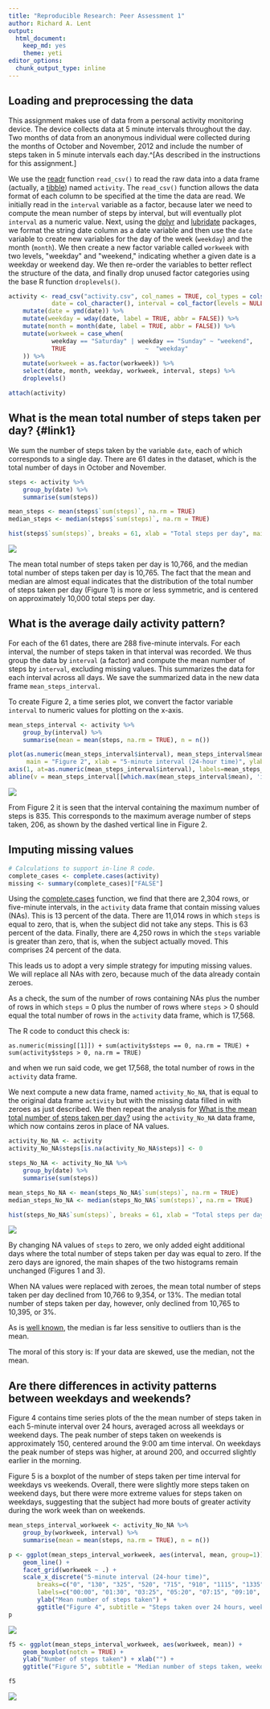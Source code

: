 ```yaml
---
title: "Reproducible Research: Peer Assessment 1"
author: Richard A. Lent
output: 
  html_document:
    keep_md: yes
    theme: yeti
editor_options: 
  chunk_output_type: inline
---
```




## Loading and preprocessing the data

This assignment makes use of data from a personal activity monitoring device. The device collects data at 5 minute intervals throughout the day. Two months of data from an anonymous individual were collected during the months of October and November, 2012 and include the number of steps taken in 5 minute intervals each day.^[As described in the instructions for this assignment.]

We use the [readr](http://readr.tidyverse.org/) function `read_csv()` to read the raw data into a data frame (actually, a [tibble](http://tibble.tidyverse.org/)) named `activity`. The `read_csv()` function allows the data format of each column to be specified at the time the data are read. We initially read in the `interval` variable as a factor, because later we need to compute the mean number of steps by interval, but will eventually plot `interval` as a numeric value. Next, using the [dplyr](http://dplyr.tidyverse.org/) and [lubridate](http://lubridate.tidyverse.org/) packages, we format the string date column as a date variable and then use the `date` variable to create new variables for the day of the week (`weekday`) and the month (`month`). We then create a new factor variable called `workweek` with two levels, "weekday" and "weekend," indicating whether a given date is a weekday or weekend day. We then re-order the variables to better reflect the structure of the data, and finally drop unused factor categories using the base R function `droplevels()`.  


```r
activity <- read_csv("activity.csv", col_names = TRUE, col_types = cols(steps = col_integer(), 
            date = col_character(), interval = col_factor(levels = NULL))) %>% 
    mutate(date = ymd(date)) %>% 
    mutate(weekday = wday(date, label = TRUE, abbr = FALSE)) %>% 
    mutate(month = month(date, label = TRUE, abbr = FALSE)) %>%
    mutate(workweek = case_when(
            weekday == "Saturday" | weekday == "Sunday" ~ "weekend",
            TRUE                      ~  "weekday"
    )) %>% 
    mutate(workweek = as.factor(workweek)) %>% 
    select(date, month, weekday, workweek, interval, steps) %>% 
    droplevels()

attach(activity)
```

## What is the mean total number of steps taken per day? {#link1}

We sum the number of steps taken by the variable `date`, each of which corresponds to a single day. There are 61 dates in the dataset, which is the total number of days in October and November.


```r
steps <- activity %>% 
    group_by(date) %>% 
    summarise(sum(steps))

mean_steps <- mean(steps$`sum(steps)`, na.rm = TRUE)
median_steps <- median(steps$`sum(steps)`, na.rm = TRUE)

hist(steps$`sum(steps)`, breaks = 61, xlab = "Total steps per day", main = "Figure 1")
```

<img src="PA1_template_files/figure-html/Mean total steps per day-1.png" style="display: block; margin: auto;" />

The mean total number of steps taken per day is 10,766, and the median total number of steps taken per day is 10,765. The fact that the mean and median are almost equal indicates that the distribution of the total number of steps taken per day (Figure 1) is more or less symmetric, and is centered on approximately 10,000 total steps per day. 

## What is the average daily activity pattern?

For each of the 61 dates, there are 288 five-minute intervals. For each interval, the number of steps taken in that interval was recorded. We thus group the data by `interval` (a factor) and compute the mean number of steps by `interval`, excluding missing values. This summarizes the data for each interval across all days. We save the summarized data in the new data frame `mean_steps_interval`.

To create Figure 2, a time series plot, we convert the factor variable `interval` to numeric values for plotting on the x-axis.


```r
mean_steps_interval <- activity %>% 
    group_by(interval) %>% 
    summarise(mean = mean(steps, na.rm = TRUE), n = n()) 

plot(as.numeric(mean_steps_interval$interval), mean_steps_interval$mean, type="l", 
     main = "Figure 2", xlab = "5-minute interval (24-hour time)", ylab = "Mean number of steps taken", xaxt="n")
axis(1, at=as.numeric(mean_steps_interval$interval), labels=mean_steps_interval$interval)
abline(v = mean_steps_interval[[which.max(mean_steps_interval$mean), 'interval']], lty = 5)
```

<img src="PA1_template_files/figure-html/Average daily activity pattern-1.png" style="display: block; margin: auto;" />

From Figure 2 it is seen that the interval containing the maximum number of steps is 835. This corresponds to the maximum average number of steps taken, 206, as shown by the dashed vertical line in Figure 2.

## Imputing missing values


```r
# Calculations to support in-line R code.
complete_cases <- complete.cases(activity)
missing <- summary(complete_cases)["FALSE"]
```

Using the [complete.cases](https://stat.ethz.ch/R-manual/R-devel/library/stats/html/complete.cases.html) function, we find that there are 2,304 rows, or five-minute intervals, in the `activity` data frame that contain missing values (NAs). This is 13 percent of the data. There are 11,014 rows in which `steps` is equal to zero, that is, when the subject did not take any steps. This is 63 percent of the data. Finally, there are 4,250 rows in which the `steps` variable is greater than zero, that is, when the subject actually moved. This comprises 24 percent of the data.

This leads us to adopt a very simple strategy for imputing missing values. We will replace all NAs with zero, because much of the data already contain zeroes. 

As a check, the sum of the number of rows containing NAs plus the number of rows in which `steps` = 0 plus the number of rows where `steps` > 0 should equal the total number of rows in the `activity` data frame, which is 17,568.

The R code to conduct this check is:

`as.numeric(missing[[1]]) + sum(activity$steps == 0, na.rm = TRUE) + sum(activity$steps > 0, na.rm = TRUE)`

and when we run said code, we get 17,568, the total number of rows in the `activity` data frame.

We next compute a new data frame, named `activity_No_NA`, that is equal to the original data frame `activity` but with the missing data filled in with zeroes as just described. We then repeat the analysis for [What is the mean total number of steps taken per day?](#link1) using the `activity_No_NA` data frame, which now contains zeros in place of NA values.


```r
activity_No_NA <- activity
activity_No_NA$steps[is.na(activity_No_NA$steps)] <- 0

steps_No_NA <- activity_No_NA %>% 
    group_by(date) %>% 
    summarise(sum(steps))

mean_steps_No_NA <- mean(steps_No_NA$`sum(steps)`, na.rm = TRUE)
median_steps_No_NA <- median(steps_No_NA$`sum(steps)`, na.rm = TRUE)

hist(steps_No_NA$`sum(steps)`, breaks = 61, xlab = "Total steps per day (NAs replaced by 0)", main = "Figure 3")
```

<img src="PA1_template_files/figure-html/Impute missing data-1.png" style="display: block; margin: auto;" />

By changing NA values of `steps` to zero, we only added eight additional days where the total number of steps taken per day was equal to zero. If the zero days are ignored, the main shapes of the two histograms remain unchanged (Figures 1 and 3).

When NA values were replaced with zeroes, the mean total number of steps taken per day declined from 10,766 to 9,354, or 13%. The median total number of steps taken per day, however, only declined from 10,765 to 10,395, or 3%.

As is [well known](https://en.wikipedia.org/wiki/Median), the median is far less sensitive to outliers than is the mean.

The moral of this story is: If your data are skewed, use the median, not the mean.

## Are there differences in activity patterns between weekdays and weekends?

Figure 4 contains time series plots of the the mean number of steps taken in each 5-minute interval over 24 hours, averaged across all weekdays or weekend days. The peak number of steps taken on weekends is approximately 150, centered around the 9:00 am time interval. On weekdays the peak number of steps was higher, at around 200, and occurred slightly earlier in the morning.

Figure 5 is a boxplot of the number of steps taken per time interval for weekdays vs weekends. Overall, there were slightly more steps taken on weekend days, but there were more extreme values for steps taken on weekdays, suggesting that the subject had more bouts of greater activity during the work week than on weekends.


```r
mean_steps_interval_workweek <- activity_No_NA %>%
    group_by(workweek, interval) %>%
    summarise(mean = mean(steps, na.rm = TRUE), n = n())

p <- ggplot(mean_steps_interval_workweek, aes(interval, mean, group=1)) +
    geom_line() +
    facet_grid(workweek ~ .) +
    scale_x_discrete("5-minute interval (24-hour time)",
        breaks=c("0", "130", "325", "520", "715", "910", "1115", "1335", "1555", "1815", "2035", "2255"),
        labels=c("00:00", "01:30", "03:25", "05:20", "07:15", "09:10", "11:15", "13:35", "15:55", "18:15", "20:35", "22:55")) +
        ylab("Mean number of steps taken") +
        ggtitle("Figure 4", subtitle = "Steps taken over 24 hours, weekdays vs weekends.")
p
```

<img src="PA1_template_files/figure-html/Weekdays vs weekends-1.png" style="display: block; margin: auto;" />


```r
f5 <- ggplot(mean_steps_interval_workweek, aes(workweek, mean)) +
    geom_boxplot(notch = TRUE) +
    ylab("Number of steps taken") + xlab("") +
    ggtitle("Figure 5", subtitle = "Median number of steps taken, weekdays vs weekends.")

f5
```

<img src="PA1_template_files/figure-html/Boxplot-1.png" style="display: block; margin: auto;" />










